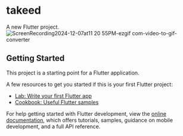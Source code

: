 # takeed

A new Flutter project.
![ScreenRecording2024-12-07at11 20 55PM-ezgif com-video-to-gif-converter](https://github.com/user-attachments/assets/91783133-aab6-4d3b-bdfa-ffa83990ddb2)


## Getting Started

This project is a starting point for a Flutter application.

A few resources to get you started if this is your first Flutter project:

- [Lab: Write your first Flutter app](https://docs.flutter.dev/get-started/codelab)
- [Cookbook: Useful Flutter samples](https://docs.flutter.dev/cookbook)

For help getting started with Flutter development, view the
[online documentation](https://docs.flutter.dev/), which offers tutorials,
samples, guidance on mobile development, and a full API reference.
